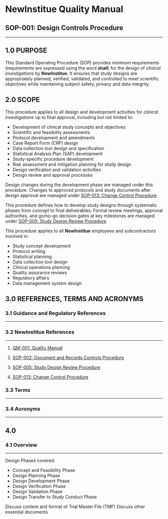 # __NewInstitue__ Quality Manual
## SOP-001: Design Controls Procedure
-----------------------------------------------------------------------

## 1.0 PURPOSE

This Standard Operating Procedure (SOP) provides *minimum*
requirements (requirements are expressed using the word **shall**)
for the design of *clinical investigations* by
__NewInstitue__.  It ensures that study designs are appropriately planned,
verified, validated, and controlled to meet scientific objectives while
maintaining subject safety, privacy and data integrity.

## 2.0 SCOPE

This procedure applies to all design and development activities for *clinical
investigations* up to final approval, including but not limited to:

- Development of clinical study concepts and objectives
- Scientific and feasibility assessments
- Protocol development and amendments
- Case Report Form (CRF) design
- Data collection tool design and specification
- Statistical Analysis Plan (SAP) development
- Study-specific procedure development
- Risk assessment and mitigation planning for study design
- Design verification and validation activities
- Design review and approval processes

Design changes during the development phase are managed under this procedure.
Changes to approved protocols and study documents after design approval are
managed under [SOP-013: Change Control Procedure](SOP-013--Change_Control_Procedure.md).

This procedure defines how to develop study designs through systematic phases 
from concept to final deliverables. Formal review meetings, approval authorities, 
and go/no-go decision gates at key milestones are managed under 
[SOP-005: Study Design Review Procedure](SOP-005--Study_Design_Review_Procedure.md).

This procedure applies to all __NewInstitue__ employees and subcontractors
involved in:

- Study concept development
- Protocol writing
- Statistical planning
- Data collection tool design
- Clinical operations planning
- Quality assurance reviews
- Regulatory affairs
- Data management system design

## 3.0 REFERENCES, TERMS AND ACRONYMS

### 3.1 Guidance and Regulatory References
-----------------------------------------------------------------------

### 3.2 __NewInstitue__ References 
-----------------------------------------------------------------------

1.  [QM-001: Quality Manual](QM-001--QualityManual.md)

2.  [SOP-002: Document and Records Controls Procedure](todo)

3.  [SOP-005: Study Design Review Procedure](SOP-005--Study_Design_Review_Procedure.md)

4.  [SOP-013: Change Control Procedure](todo)

### 3.3 Terms
-----------------------------------------------------------------------

### 3.4 Acronyms
-----------------------------------------------------------------------

## 4.0

### 4.1 Overview
-----------------------------------------------------------------------

Design Phases covered:

- Concept and Feasibility Phase
- Design Planning Phase
- Design Development Phase
- Design Verification Phase
- Design Validation Phase
- Design Transfer to Study Conduct Phase


Discuss content and format of Trial Master File (TMF)
Discuss other essential documents


